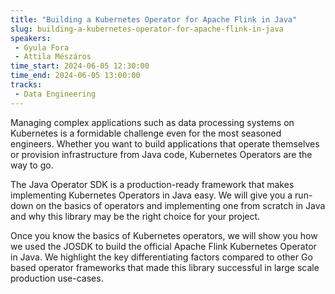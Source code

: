 ```yaml
---
title: "Building a Kubernetes Operator for Apache Flink in Java"
slug: building-a-kubernetes-operator-for-apache-flink-in-java
speakers:
 - Gyula Fora
 - Attila Mészáros
time_start: 2024-06-05 12:30:00
time_end: 2024-06-05 13:00:00
tracks:
 - Data Engineering
---
```


Managing complex applications such as data processing systems on Kubernetes is a formidable challenge even for the most seasoned engineers. Whether you want to build applications that operate themselves or provision infrastructure from Java code, Kubernetes Operators are the way to go.
 
 
 
 The Java Operator SDK is a production-ready framework that makes implementing Kubernetes Operators in Java easy. We will give you a run-down on the basics of operators and implementing one from scratch in Java and why this library may be the right choice for your project.
 
 
 
 Once you know the basics of Kubernetes operators, we will show you how we used the JOSDK to build the official Apache Flink Kubernetes Operator in Java. We highlight the key differentiating factors compared to other Go based operator frameworks that made this library successful in large scale production use-cases.
